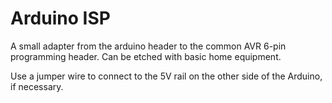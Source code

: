 # Arduino ISP
A small adapter from the arduino header to the common AVR 6-pin programming header. Can be etched with basic home equipment.

Use a jumper wire to connect to the 5V rail on the other side of the Arduino, if necessary.
